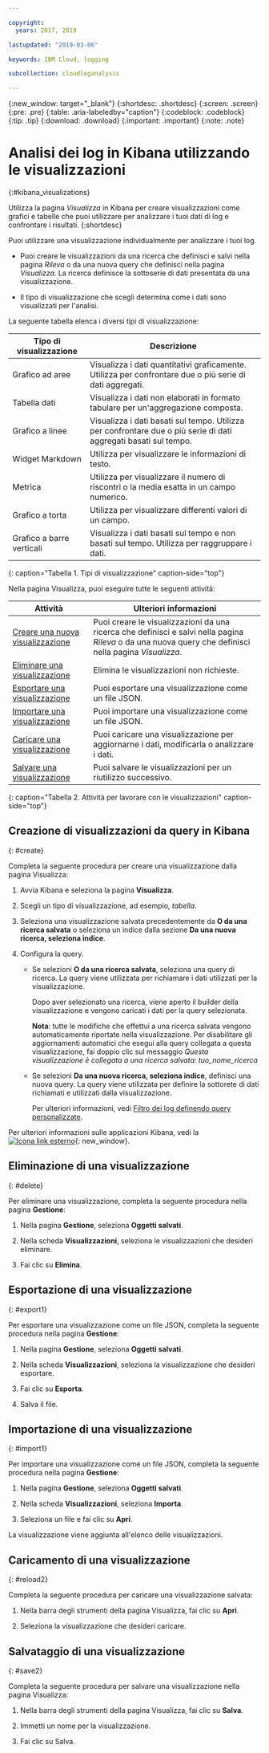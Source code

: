 ```yaml
---

copyright:
  years: 2017, 2019

lastupdated: "2019-03-06"

keywords: IBM Cloud, logging

subcollection: cloudloganalysis

---
```


{:new_window: target="_blank"}
{:shortdesc: .shortdesc}
{:screen: .screen}
{:pre: .pre}
{:table: .aria-labeledby="caption"}
{:codeblock: .codeblock}
{:tip: .tip}
{:download: .download}
{:important: .important}
{:note: .note}

# Analisi dei log in Kibana utilizzando le visualizzazioni 
{:#kibana_visualizations}

Utilizza la pagina *Visualizza* in Kibana per creare visualizzazioni come grafici e tabelle che puoi utilizzare per analizzare i tuoi dati di log e confrontare i risultati. 
{:shortdesc}

Puoi utilizzare una visualizzazione individualmente per analizzare i tuoi log. 

* Puoi creare le visualizzazioni da una ricerca che definisci e salvi nella pagina *Rileva* o da una nuova query che definisci nella pagina *Visualizza*. La ricerca definisce la sottoserie di dati presentata da una visualizzazione.

* Il tipo di visualizzazione che scegli determina come i dati sono visualizzati per l'analisi.

La seguente tabella elenca i diversi tipi di visualizzazione:

| Tipo di visualizzazione | Descrizione |
|-----------------------|-------------|
| Grafico ad aree | Visualizza i dati quantitativi graficamente. Utilizza per confrontare due o più serie di dati aggregati. |
| Tabella dati | Visualizza i dati non elaborati in formato tabulare per un'aggregazione composta. |
| Grafico a linee | Visualizza i dati basati sul tempo. Utilizza per confrontare due o più serie di dati aggregati basati sul tempo. |
| Widget Markdown | Utilizza per visualizzare le informazioni di testo. |
| Metrica | Utilizza per visualizzare il numero di riscontri o la media esatta in un campo numerico. |
| Grafico a torta | Utilizza per visualizzare differenti valori di un campo. | 
| Grafico a barre verticali | Visualizza i dati basati sul tempo e non basati sul tempo. Utilizza per raggruppare i dati. |
{: caption="Tabella 1. Tipi di visualizzazione" caption-side="top"}

Nella pagina Visualizza, puoi eseguire tutte le seguenti attività:

| Attività | Ulteriori informazioni |
|------|------------------|
| [Creare una nuova visualizzazione](/docs/services/CloudLogAnalysis/kibana/kibana_visualizations.html#create) | Puoi creare le visualizzazioni da una ricerca che definisci e salvi nella pagina *Rileva* o da una nuova query che definisci nella pagina *Visualizza*. |
| [Eliminare una visualizzazione](/docs/services/CloudLogAnalysis/kibana/kibana_visualizations.html#delete) | Elimina le visualizzazioni non richieste. |
| [Esportare una visualizzazione](/docs/services/CloudLogAnalysis/kibana/kibana_visualizations.html#export) | Puoi esportare una visualizzazione come un file JSON.  |
| [Importare una visualizzazione](/docs/services/CloudLogAnalysis/kibana/kibana_visualizations.html#import1) | Puoi importare una visualizzazione come un file JSON.  |
| [Caricare una visualizzazione](/docs/services/CloudLogAnalysis/kibana/kibana_visualizations.html#reload2) | Puoi caricare una visualizzazione per aggiornarne i dati, modificarla o analizzare i dati. |
| [Salvare una visualizzazione](/docs/services/CloudLogAnalysis/kibana/kibana_visualizations.html#save2) | Puoi salvare le visualizzazioni per un riutilizzo successivo. |
{: caption="Tabella 2. Attività per lavorare con le visualizzazioni" caption-side="top"}


## Creazione di visualizzazioni da query in Kibana
{: #create}

Completa la seguente procedura per creare una visualizzazione dalla pagina Visualizza:

1. Avvia Kibana e seleziona la pagina **Visualizza**.

2. Scegli un tipo di visualizzazione, ad esempio, *tabella*.

3. Seleziona una visualizzazione salvata precedentemente da **O da una ricerca salvata** o seleziona un indice dalla sezione **Da una nuova ricerca, seleziona indice**.

4. Configura la query.

    * Se selezioni **O da una ricerca salvata**, seleziona una query di ricerca. La query viene utilizzata per richiamare i dati utilizzati per la visualizzazione. 
	
	    Dopo aver selezionato una ricerca, viene aperto il builder della visualizzazione e vengono caricati i dati per la query selezionata. 
		
		**Nota**: tutte le modifiche che effettui a una ricerca salvata vengono automaticamente riportate nella visualizzazione. Per disabilitare gli aggiornamenti automatici che esegui alla query collegata a questa visualizzazione, fai doppio clic sul messaggio *Questa visualizzazione è collegata a una ricerca salvata: tuo_nome_ricerca* 

    * Se selezioni **Da una nuova ricerca, seleziona indice**, definisci una nuova query. La query viene utilizzata per definire la sottorete di dati richiamati e utilizzati dalla visualizzazione.

        Per ulteriori informazioni, vedi [Filtro dei log definendo query personalizzate](/docs/services/CloudLogAnalysis/kibana/define_search.html#define_search).

Per ulteriori informazioni sulle applicazioni Kibana, vedi la [ ![Icona link esterno](../../../icons/launch-glyph.svg "Icona link esterno")](https://www.elastic.co/guide/en/kibana/5.1/index.html){: new_window}.


## Eliminazione di una visualizzazione
{: #delete}

Per eliminare una visualizzazione, completa la seguente procedura nella pagina **Gestione**:

1. Nella pagina **Gestione**, seleziona **Oggetti salvati**.

2. Nella scheda **Visualizzazioni**, seleziona le visualizzazioni che desideri eliminare.

3. Fai clic su **Elimina**.


## Esportazione di una visualizzazione
{: #export1}

Per esportare una visualizzazione come un file JSON, completa la seguente procedura nella pagina **Gestione**:

1. Nella pagina **Gestione**, seleziona **Oggetti salvati**.

2. Nella scheda **Visualizzazioni**, seleziona la visualizzazione che desideri esportare.

3. Fai clic su **Esporta**.

4. Salva il file.

## Importazione di una visualizzazione
{: #import1}

Per importare una visualizzazione come un file JSON, completa la seguente procedura nella pagina **Gestione**:

1. Nella pagina **Gestione**, seleziona **Oggetti salvati**.

2. Nella scheda **Visualizzazioni**, seleziona **Importa**.

3. Seleziona un file e fai clic su **Apri**.

La visualizzazione viene aggiunta all'elenco delle visualizzazioni.


 
## Caricamento di una visualizzazione
{: #reload2}

Completa la seguente procedura per caricare una visualizzazione salvata:

1. Nella barra degli strumenti della pagina Visualizza, fai clic su **Apri**.

2. Seleziona la visualizzazione che desideri caricare. 


## Salvataggio di una visualizzazione
{: #save2}

Completa la seguente procedura per salvare una visualizzazione nella pagina Visualizza:

1. Nella barra degli strumenti della pagina Visualizza, fai clic su **Salva**.

2. Immetti un nome per la visualizzazione.

3. Fai clic su Salva. 


